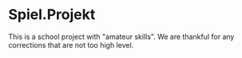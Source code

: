 # Spiel.Projekt
This is a school project with "amateur skills". We are thankful for any corrections that are not too high level.
